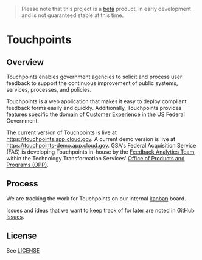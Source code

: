 > Please note that this project is a [beta](https://18f.gsa.gov/dashboard/stages/#beta) product, in early development and is not guaranteed stable at this time.

# Touchpoints

## Overview

Touchpoints enables government agencies
to solicit and process user feedback to
support the continuous improvement of public systems, services, processes, and policies.

Touchpoints is a web application
that makes it easy to deploy
compliant feedback forms easily and quickly.
Additionally, Touchpoints provides features specific the
[domain](https://en.wikipedia.org/wiki/Domain-driven_design) of
[Customer Experience](https://www.performance.gov/cx/)
in the US Federal Government.

The current version of Touchpoints is live at https://touchpoints.app.cloud.gov.
A current demo version is live at https://touchpoints-demo.app.cloud.gov.
GSA's Federal Acquisition Service (FAS) is developing Touchpoints in-house by the [Feedback Analytics Team](mailto:feedback-analytics@gsa.gov), within the Technology Transformation Services' [Office of Products and Programs (OPP)](https://www.gsa.gov/about-us/organization/federal-acquisition-service/technology-transformation-services/office-of-products-and-programs).

## Process

We are tracking the work for Touchpoints on our internal [kanban](https://en.wikipedia.org/wiki/Kanban) board.

Issues and ideas that we want to keep track of for later are noted in GitHub [Issues](https://github.com/gsa/touchpoints/issues).

## License

See [LICENSE](LICENSE.md)
